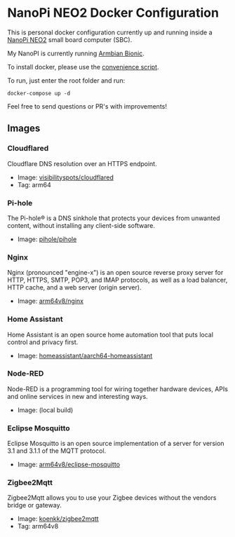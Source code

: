 # NanoPi NEO2 Docker Configuration

This is personal docker configuration currently up and running inside a [NanoPi NEO2](https://www.friendlyarm.com/index.php?route=product/product&product_id=180) small board computer (SBC).

My NanoPI is currently running [Armbian Bionic](https://www.armbian.com/nanopi-neo-2/).

To install docker, please use the [convenience script](https://docs.docker.com/install/linux/docker-ce/ubuntu/#install-using-the-convenience-script).

To run, just enter the root folder and run:

```
docker-compose up -d
```

Feel free to send questions or PR's with improvements!

## Images

### Cloudflared

Cloudflare DNS resolution over an HTTPS endpoint.

* Image: [visibilityspots/cloudflared](https://hub.docker.com/r/visibilityspots/cloudflared)
* Tag: arm64

### Pi-hole

The Pi-hole® is a DNS sinkhole that protects your devices from unwanted content, without installing any client-side software.

* Image: [pihole/pihole](https://hub.docker.com/r/pihole/pihole)

### Nginx

Nginx (pronounced "engine-x") is an open source reverse proxy server for HTTP, HTTPS, SMTP, POP3, and IMAP protocols, as well as a load balancer, HTTP cache, and a web server (origin server).

* Image: [arm64v8/nginx](https://hub.docker.com/r/arm64v8/nginx)

### Home Assistant

Home Assistant is an open source home automation tool that puts local control and privacy first.

* Image: [homeassistant/aarch64-homeassistant](https://hub.docker.com/r/homeassistant/aarch64-homeassistant)

### Node-RED

Node-RED is a programming tool for wiring together hardware devices, APIs and online services in new and interesting ways.

* Image: (local build)

### Eclipse Mosquitto

Eclipse Mosquitto is an open source implementation of a server for version 3.1 and 3.1.1 of the MQTT protocol.

* Image: [arm64v8/eclipse-mosquitto](https://hub.docker.com/r/arm64v8/eclipse-mosquitto)

### Zigbee2Mqtt

Zigbee2Mqtt allows you to use your Zigbee devices without the vendors bridge or gateway.

* Image: [koenkk/zigbee2mqtt](https://hub.docker.com/r/koenkk/zigbee2mqtt)
* Tag: arm64v8

